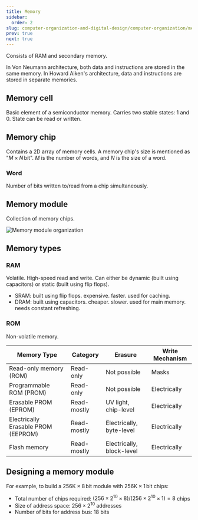 ```yaml
---
title: Memory
sidebar:
  order: 2
slug: computer-organization-and-digital-design/computer-organization/memory
prev: true
next: true
---
```


Consists of RAM and secondary memory.

In Von Neumann architecture, both data and instructions are stored in the same memory. In Howard Aiken's architecture, data and instructions are stored in separate memories.

## Memory cell

Basic element of a semiconductor memory. Carries two stable states: 1 and 0. State can be read or written.

## Memory chip

Contains a 2D array of memory cells. A memory chip's size is mentioned as "$M \times N\,\text{bit}$". $M$ is the number of words, and $N$ is the size of a word.

### Word

Number of bits written to/read from a chip simultaneously.

## Memory module

Collection of memory chips.

<figure style="max-width: 700px; margin: 10px auto;">

![Memory module organization](/images/codd/memory-module-organization.jpg)

</figure>

## Memory types

### RAM

Volatile. High-speed read and write. Can either be dynamic (built using capacitors) or static (built using flip flops).

- SRAM: built using flip flops. expensive. faster. used for caching.
- DRAM: built using capacitors. cheaper. slower. used for main memory. needs constant refreshing.

### ROM

Non-volatile memory.

| Memory Type                         | Category    | Erasure                   | Write Mechanism |
| ----------------------------------- | ----------- | ------------------------- | --------------- |
| Read-only memory (ROM)              | Read-only   | Not possible              | Masks           |
| Programmable ROM (PROM)             | Read-only   | Not possible              | Electrically    |
| Erasable PROM (EPROM)               | Read-mostly | UV light, chip-level      | Electrically    |
| Electrically Erasable PROM (EEPROM) | Read-mostly | Electrically, byte-level  | Electrically    |
| Flash memory                        | Read-mostly | Electrically, block-level | Electrically    |

## Designing a memory module

For example, to build a $256\text{K}\times 8\,\text{bit}$ module with $256\text{K}\times 1\,\text{bit}$ chips:

- Total number of chips required: $(256 \times 2^{10} \times 8) / (256 \times 2^{10} \times 1) = 8$ chips
- Size of address space: $256\times 2^{10}$ addresses
- Number of bits for address bus: $18$ bits
